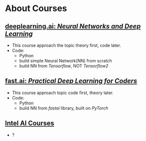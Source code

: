 # About Courses
## [deeplearning.ai: *Neural Networks and Deep Learning*](https://www.coursera.org/learn/neural-networks-deep-learning/home/welcome)
- This course approach the topic theory first, code later.
- Code:
  - Python
  - build simple Neural Network(NN) from scratch
  - build NN from *Tensorflow*, NOT *Tensorflow2*

## [fast.ai: *Practical Deep Learning for Coders*](https://course.fast.ai/)
- This course approach topic code first, theory later.
- Code:
  - Python
  - build NN from *fastai* library, built on *PyTorch*
  
## [Intel AI Courses](https://software.intel.com/en-us/ai/courses#theory)
- ?
